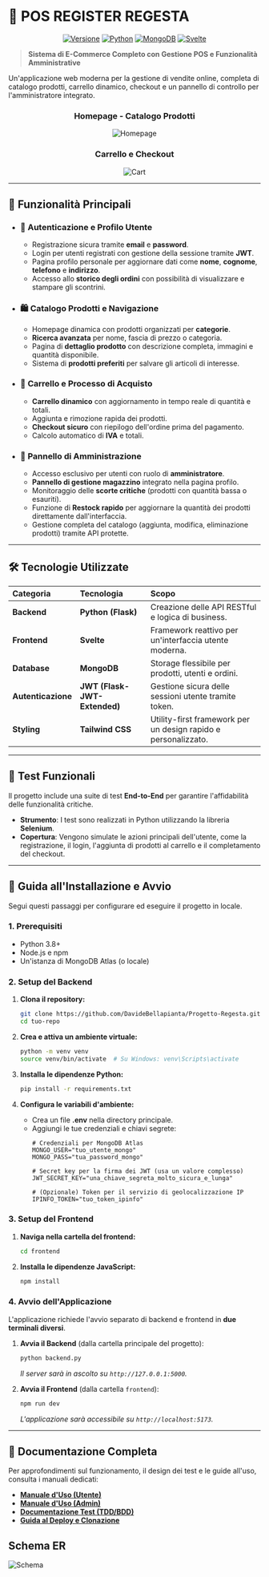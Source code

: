 # 🛒 POS REGISTER REGESTA
<div align="center">

[![Versione](https://img.shields.io/badge/versione-1.0.0-blue)](https://github.com/tuo-username/tuo-repo) 
[![Python](https://img.shields.io/badge/python-3.8+-blue)](https://www.python.org/) 
[![MongoDB](https://img.shields.io/badge/MongoDB-4.4+-green)](https://www.mongodb.com/) 
[![Svelte](https://img.shields.io/badge/Svelte-4.0+-orange)](https://svelte.dev/)

</div>

> **Sistema di E-Commerce Completo con Gestione POS e Funzionalità Amministrative**

Un'applicazione web moderna per la gestione di vendite online, completa di catalogo prodotti, carrello dinamico, checkout e un pannello di controllo per l'amministratore integrato.

<div align="center">

### Homepage - Catalogo Prodotti
![Homepage](frontend/src/lib/assets/Screenshot1.png)

### Carrello e Checkout
![Cart](frontend/src/lib/assets/Screenshot2.png)

</div>

---

## 🚀 Funzionalità Principali

-   ### 🔐 **Autenticazione e Profilo Utente**
    -   Registrazione sicura tramite **email** e **password**.
    -   Login per utenti registrati con gestione della sessione tramite **JWT**.
    -   Pagina profilo personale per aggiornare dati come **nome**, **cognome**, **telefono** e **indirizzo**.
    -   Accesso allo **storico degli ordini** con possibilità di visualizzare e stampare gli scontrini.

-   ### 🛍️ **Catalogo Prodotti e Navigazione**
    -   Homepage dinamica con prodotti organizzati per **categorie**.
    -   **Ricerca avanzata** per nome, fascia di prezzo o categoria.
    -   Pagina di **dettaglio prodotto** con descrizione completa, immagini e quantità disponibile.
    -   Sistema di **prodotti preferiti** per salvare gli articoli di interesse.

-   ### 💸 **Carrello e Processo di Acquisto**
    -   **Carrello dinamico** con aggiornamento in tempo reale di quantità e totali.
    -   Aggiunta e rimozione rapida dei prodotti.
    -   **Checkout sicuro** con riepilogo dell'ordine prima del pagamento.
    -   Calcolo automatico di **IVA** e totali.

-   ### 👑 **Pannello di Amministrazione**
    -   Accesso esclusivo per utenti con ruolo di **amministratore**.
    -   **Pannello di gestione magazzino** integrato nella pagina profilo.
    -   Monitoraggio delle **scorte critiche** (prodotti con quantità bassa o esauriti).
    -   Funzione di **Restock rapido** per aggiornare la quantità dei prodotti direttamente dall'interfaccia.
    -   Gestione completa del catalogo (aggiunta, modifica, eliminazione prodotti) tramite API protette.

---

## 🛠️ Tecnologie Utilizzate

| Categoria      | Tecnologia                               | Scopo                                                      |
| :------------- | :--------------------------------------- | :--------------------------------------------------------- |
| **Backend** | **Python (Flask)** | Creazione delle API RESTful e logica di business.          |
| **Frontend** | **Svelte** | Framework reattivo per un'interfaccia utente moderna.      |
| **Database** | **MongoDB** | Storage flessibile per prodotti, utenti e ordini.          |
| **Autenticazione** | **JWT (Flask-JWT-Extended)** | Gestione sicura delle sessioni utente tramite token.       |
| **Styling** | **Tailwind CSS** | Utility-first framework per un design rapido e personalizzato. |

---

## 🧪 Test Funzionali

Il progetto include una suite di test **End-to-End** per garantire l'affidabilità delle funzionalità critiche.

-   **Strumento**: I test sono realizzati in Python utilizzando la libreria **Selenium**.
-   **Copertura**: Vengono simulate le azioni principali dell'utente, come la registrazione, il login, l'aggiunta di prodotti al carrello e il completamento del checkout.

---

## 🚀 Guida all'Installazione e Avvio

Segui questi passaggi per configurare ed eseguire il progetto in locale.

### **1. Prerequisiti**
-   Python 3.8+
-   Node.js e npm
-   Un'istanza di MongoDB Atlas (o locale)

### **2. Setup del Backend**

1.  **Clona il repository:**
    ```bash
    git clone https://github.com/DavideBellapianta/Progetto-Regesta.git
    cd tuo-repo
    ```

2.  **Crea e attiva un ambiente virtuale:** 
    ```bash
    python -m venv venv
    source venv/bin/activate  # Su Windows: venv\Scripts\activate
    ```

3.  **Installa le dipendenze Python:**
    ```bash
    pip install -r requirements.txt
    ```

4.  **Configura le variabili d'ambiente:**
    -   Crea un file **.env** nella directory principale.
    -   Aggiungi le tue credenziali e chiavi segrete:
        ```env
        # Credenziali per MongoDB Atlas
        MONGO_USER="tuo_utente_mongo"
        MONGO_PASS="tua_password_mongo"
        
        # Secret key per la firma dei JWT (usa un valore complesso)
        JWT_SECRET_KEY="una_chiave_segreta_molto_sicura_e_lunga"
        
        # (Opzionale) Token per il servizio di geolocalizzazione IP
        IPINFO_TOKEN="tuo_token_ipinfo"
        ```

### **3. Setup del Frontend**

1.  **Naviga nella cartella del frontend:**
    ```bash
    cd frontend
    ```
2.  **Installa le dipendenze JavaScript:**
    ```bash
    npm install
    ```

### **4. Avvio dell'Applicazione**

L'applicazione richiede l'avvio separato di backend e frontend in **due terminali diversi**.

1.  **Avvia il Backend** (dalla cartella principale del progetto):
    ```bash
    python backend.py
    ```
    *Il server sarà in ascolto su `http://127.0.0.1:5000`.*

2.  **Avvia il Frontend** (dalla cartella `frontend`):
    ```bash
    npm run dev
    ```
    *L'applicazione sarà accessibile su `http://localhost:5173`.*

---

## 📄 Documentazione Completa

Per approfondimenti sul funzionamento, il design dei test e le guide all'uso, consulta i manuali dedicati:

-   **[Manuale d'Uso (Utente)](https://docs.google.com/document/d/1D-iD6ySRSMTE_2vF7IYUspjGktVcQ5FYHsPTtpqSHIg/edit?usp=sharing)**
-   **[Manuale d'Uso (Admin)](https://docs.google.com/document/d/1T4pVNrQZteYiWHWS7Yc43FHqHQ8niNeXFbfG5IZQTjk/edit?usp=sharing)**
-   **[Documentazione Test (TDD/BDD)](https://docs.google.com/document/d/1WCHKvUJXN33FFV7T_rbOO9tqv_enCzUocbcRUm5gYcU/edit?usp=sharing)**
-   **[Guida al Deploy e Clonazione](https://docs.google.com/document/d/1DaH7GuubCvphcqf7L6Eg5NuQTkLMXLHAdXNCO2p5ViY/edit?usp=sharing)**

## Schema ER 
![Schema](frontend/src/lib/assets/schemaER.png)

